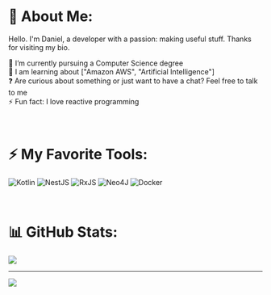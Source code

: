 # 💫 About Me:
Hello. I'm Daniel, a developer with a passion: making useful stuff. Thanks for visiting my bio.

🔭 I’m currently pursuing a Computer Science degree  <br>🌱 I am learning about ["Amazon AWS", "Artificial Intelligence"]<br>❓ Are curious about something or just want to have a chat? Feel free to talk to me  <br>⚡ Fun fact: I love reactive programming

<br>

# ⚡️ My Favorite Tools:
![Kotlin](https://img.shields.io/badge/kotlin-%230095D5.svg?style=for-the-badge&logo=kotlin&logoColor=white) 
![NestJS](https://img.shields.io/badge/nestjs-%23E0234E.svg?style=for-the-badge&logo=nestjs&logoColor=white)
![RxJS](https://img.shields.io/badge/rxjs-%23B7178C.svg?style=for-the-badge&logo=reactivex&logoColor=white)
![Neo4J](https://img.shields.io/badge/Neo4j-008CC1?style=for-the-badge&logo=neo4j&logoColor=white)
![Docker](https://img.shields.io/badge/docker-%230db7ed.svg?style=for-the-badge&logo=docker&logoColor=white)

<br>

# 📊 GitHub Stats:
![](https://github-readme-stats.vercel.app/api/top-langs/?username=opensrcerer&theme=dark&hide_border=false&include_all_commits=true&count_private=false&layout=compact)

---
[![](https://visitcount.itsvg.in/api?id=opensrcerer&icon=3&color=6)](https://visitcount.itsvg.in)
